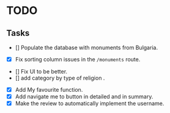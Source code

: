 # TODO

## Tasks

- [] Populate the database with monuments from Bulgaria.
- [x] Fix sorting column issues in the `/monuments` route.
- [] Fix UI to be better.
- [] add category by type of religion .
- [x] Add My favourite function.
- [x] Add navigate me to button in detailed and in summary.
- [x] Make the review to automatically implement the username.